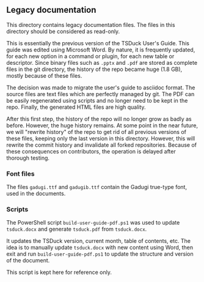 ## Legacy documentation

This directory contains legacy documentation files.
The files in this directory should be considered as read-only.

This is essentially the previous version of the TSDuck User's Guide.
This guide was edited using Microsoft Word. By nature, it is frequently
updated, for each new option in a command or plugin, for each new table
or descriptor. Since binary files such as `.pptx` and `.pdf` are stored
as complete files in the git directory, the history of the repo became
huge (1.8 GB), mostly because of these files.

The decision was made to migrate the user's guide to asciidoc format.
The source files are text files which are perfectly managed by git. The
PDF can be easily regenerated using scripts and no longer need to be kept
in the repo. Finally, the generated HTML files are high quality.

After this first step, the history of the repo will no longer grow as
badly as before. However, the huge history remains. At some point in the
near future, we will "rewrite history" of the repo to get rid of all
previous versions of these files, keeping only the last version in this
directory. However, this will rewrite the commit history and invalidate
all forked repositories. Because of these consequences on contributors,
the operation is delayed after thorough testing.

### Font files

The files `gadugi.ttf` and `gadugib.ttf` contain the Gadugi true-type font,
used in the documents.

### Scripts

The PowerShell script `build-user-guide-pdf.ps1` was used to update `tsduck.docx`
and generate `tsduck.pdf` from `tsduck.docx`.

It updates the TSDuck version, current month, table of contents, etc. The idea
is to manually update `tsduck.docx` with new content using Word, then exit and
run `build-user-guide-pdf.ps1` to update the structure and version of the document.

This script is kept here for reference only.
